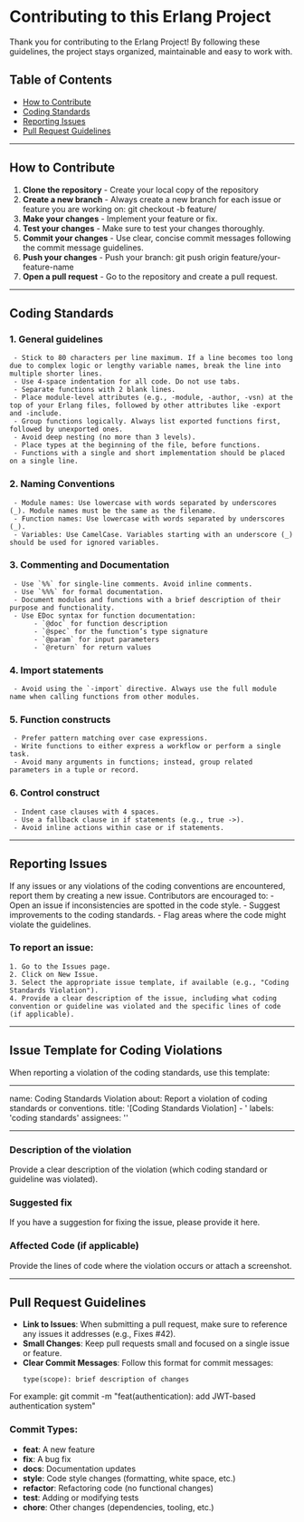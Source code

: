 # Contributing to this Erlang Project

Thank you for contributing to the Erlang Project! By following these guidelines, the project stays organized, maintainable and easy to work with.

## Table of Contents
 - [How to Contribute](#how-to-contribute)
 - [Coding Standards](#coding-standards)
 - [Reporting Issues](#reporting-issues)
 - [Pull Request Guidelines](#pull-request-guidelines)

---

## How to Contribute

 1. **Clone the repository** - Create your local copy of the repository
 2. **Create a new branch** - Always create a new branch for each issue or feature you are working on:
	git checkout -b feature/<feature-name>
 3. **Make your changes** - Implement your feature or fix.
 4. **Test your changes** - Make sure to test your changes thoroughly.
 5. **Commit your changes** - Use clear, concise commit messages following the commit message guidelines.
 6. **Push your changes** - Push your branch:
	git push origin feature/your-feature-name
 7. **Open a pull request** - Go to the repository and create a pull request.

---

## Coding Standards

### 1. **General guidelines**
     - Stick to 80 characters per line maximum. If a line becomes too long due to complex logic or lengthy variable names, break the line into multiple shorter lines.
     - Use 4-space indentation for all code. Do not use tabs.
     - Separate functions with 2 blank lines.
     - Place module-level attributes (e.g., -module, -author, -vsn) at the top of your Erlang files, followed by other attributes like -export and -include.
     - Group functions logically. Always list exported functions first, followed by unexported ones.
     - Avoid deep nesting (no more than 3 levels).
     - Place types at the beginning of the file, before functions.
     - Functions with a single and short implementation should be placed on a single line.
### 2. **Naming Conventions**
     - Module names: Use lowercase with words separated by underscores (_). Module names must be the same as the filename.
     - Function names: Use lowercase with words separated by underscores (_).
     - Variables: Use CamelCase. Variables starting with an underscore (_) should be used for ignored variables.
### 3. **Commenting and Documentation**
     - Use `%%` for single-line comments. Avoid inline comments.
     - Use `%%%` for formal documentation.
     - Document modules and functions with a brief description of their purpose and functionality.
     - Use EDoc syntax for function documentation:
          - `@doc` for function description
          - `@spec` for the function’s type signature
          - `@param` for input parameters
          - `@return` for return values
### 4. **Import statements**
     - Avoid using the `-import` directive. Always use the full module name when calling functions from other modules.
### 5. **Function constructs**
     - Prefer pattern matching over case expressions.
     - Write functions to either express a workflow or perform a single task.
     - Avoid many arguments in functions; instead, group related parameters in a tuple or record.
### 6. **Control construct**
     - Indent case clauses with 4 spaces.
     - Use a fallback clause in if statements (e.g., true ->).
     - Avoid inline actions within case or if statements.

---

## Reporting Issues

   If any issues or any violations of the coding conventions are encountered, report them by creating a new issue. Contributors are encouraged to:
     - Open an issue if inconsistencies are spotted in the code style.
     - Suggest improvements to the coding standards.
     - Flag areas where the code might violate the guidelines.

   ### To report an issue:
    1. Go to the Issues page.
    2. Click on New Issue.
    3. Select the appropriate issue template, if available (e.g., "Coding Standards Violation").
    4. Provide a clear description of the issue, including what coding convention or guideline was violated and the specific lines of code (if applicable).

---

## Issue Template for Coding Violations

   When reporting a violation of the coding standards, use this template:

---
name: Coding Standards Violation
about: Report a violation of coding standards or conventions.
title: '[Coding Standards Violation] - <Brief Description>'
labels: 'coding standards'
assignees: ''

---

### Description of the violation

Provide a clear description of the violation (which coding standard or guideline was violated).

### Suggested fix

If you have a suggestion for fixing the issue, please provide it here.

### Affected Code (if applicable)

Provide the lines of code where the violation occurs or attach a screenshot.

---

## Pull Request Guidelines

 - **Link to Issues**: When submitting a pull request, make sure to reference any issues it addresses (e.g., Fixes #42).
 - **Small Changes**: Keep pull requests small and focused on a single issue or feature.
 - **Clear Commit Messages**: Follow this format for commit messages:
   ```plaintext
   type(scope): brief description of changes

 For example:
     git commit -m "feat(authentication): add JWT-based authentication system"

### Commit Types:

 - **feat**: A new feature
 - **fix**: A bug fix
 - **docs**: Documentation updates
 - **style**: Code style changes (formatting, white space, etc.)
 - **refactor**: Refactoring code (no functional changes)
 - **test**: Adding or modifying tests
 - **chore**: Other changes (dependencies, tooling, etc.)

